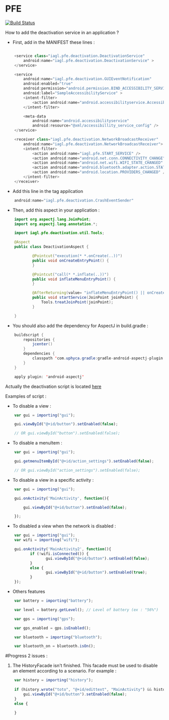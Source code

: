 # PFE 

[![Build Status](https://travis-ci.org/TVerbaere/PFE.svg)](https://travis-ci.org/TVerbaere/PFE)

How to add the deactivation service in an application ?

- First, add in the MANIFEST these lines :
```java

    <service class="iagl.pfe.deactivation.DeactivationService"
        android:name="iagl.pfe.deactivation.DeactivationService" >
    </service>

    <service
        android:name="iagl.pfe.deactivation.GUIEventNotification"
        android:enabled="true"
        android:permission="android.permission.BIND_ACCESSIBILITY_SERVICE"
        android:label="SampleAccessibilityService" >
        <intent-filter>
            <action android:name="android.accessibilityservice.AccessibilityService" />
        </intent-filter>

        <meta-data
            android:name="android.accessibilityservice"
            android:resource="@xml/accessibillity_service_config" />
    </service>

    <receiver class="iagl.pfe.deactivation.NetworkBroadcastReceiver"
        android:name="iagl.pfe.deactivation.NetworkBroadcastReceiver">
        <intent-filter>
            <action android:name="iagl.pfe.START_SERVICE" />
            <action android:name="android.net.conn.CONNECTIVITY_CHANGE" />
            <action android:name="android.net.wifi.WIFI_STATE_CHANGED" />
            <action android:name="android.bluetooth.adapter.action.STATE_CHANGED" />
            <action android:name="android.location.PROVIDERS_CHANGED" />
        </intent-filter>
    </receiver>
```

- Add this line in the tag appilcation
```java
    android:name="iagl.pfe.deactivation.CrashEventSender"
```

- Then, add this aspect in your application :
```java
    import org.aspectj.lang.JoinPoint;
    import org.aspectj.lang.annotation.*;

    import iagl.pfe.deactivation.util.Tools;

    @Aspect
    public class DeactivationAspect {

            @Pointcut("execution(* *.onCreate(..))")
            public void onCreateEntryPoint() {
            }

            @Pointcut("call(* *.inflate(..))")
            public void inflateMenuEntryPoint() {
            }

            @AfterReturning(value= "inflateMenuEntryPoint() || onCreateEntryPoint()")
            public void startService(JoinPoint joinPoint) {
                Tools.treatJoinPoint(joinPoint);
            }

    }
```

- You should also add the dependency for AspectJ in build.gradle :
```java
    buildscript {
        repositories {
            jcenter()
        }
        dependencies {
            classpath 'com.uphyca.gradle:gradle-android-aspectj-plugin:0.9.+'
        }
    }

    apply plugin: 'android-aspectj'
```

Actually the deactivation script is located [here](https://github.com/TVerbaere/PFE/blob/master/deactivationservice/src/main/res/raw/script.js)

Examples of script :
- To disable a view :
```javascript
    var gui = importing("gui");

    gui.viewById("@+id/button").setEnabled(false);

    // OR gui.viewById("button").setEnabled(false);
```
- To disable a menuItem :
```javascript
    var gui = importing("gui");

    gui.getmenuItemById("@+id/action_settings").setEnabled(false);

    // OR gui.viewById("action_settings").setEnabled(false);
```
- To disable a view in a specific activity :
```javascript
    var gui = importing("gui");

    gui.onActivity('MainActivity', function(){

        gui.viewById("@+id/button").setEnabled(false);

    });

```
- To disabled a view when the network is disabled :
```javascript
    var gui = importing("gui");
    var wifi = importing("wifi");

    gui.onActivity('MainActivity2', function(){
           if (!wifi.isConnected()) {
                  gui.viewById("@+id/button").setEnabled(false);
           }
           else {
                  gui.viewById("@+id/button").setEnabled(true);
           }
    });
```
- Others features
```javascript
    var battery = importing("battery");

    var level = battery.getLevel(); // Level of battery (ex : "56%")

    var gps = importing("gps");

    var gps_enabled = gps.isEnabled();

    var bluetooth = importing("bluetooth");

    var bluetooth_on = bluetooth.isOn();

```
#Progress
2 issues :<br/>
1) The HistoryFacade isn't finished. This facade must be used to disable an element according to a scenario.
For example : <br/>
```javascript
    var history = importing("history");
    
    if (history.wrote("toto", "@+id/edittext", "MainActivity") && history.clicked("@+id/button", "MainActivity")) {
        gui.viewById("@+id/button").setEnabled(false);
    }
    else {
    
    }
```
